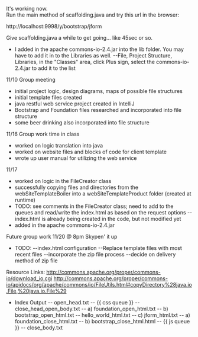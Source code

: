 
It's working now.  
Run the main method of scaffolding.java and try this url in the browser:

http://localhost:9998/y/bootstrap/jform

Give scaffolding.java a while to get going... like 45sec or so.

* I added in the apache commons-io-2.4.jar into the lib folder. You may have to add it in to the Libraries as well.
	--File, Project Structure, Libraries, in the "Classes" area, click Plus sign, select the commons-io-2.4.jar to add it to the list



11/10
Group meeting
* initial project logic, design diagrams, maps of possible file structures
* initial template files created
* java restful web service project created in IntelliJ
* Bootstrap and Foundation files researched and incorporated into file structure
* some beer drinking also incorporated into file structure

11/16
Group work time in class
* worked on logic translation into java
* worked on website files and blocks of code for client template
* wrote up user manual for utilizing the web service

11/17
* worked on logic in the FileCreator class
* successfully copying files and directories from the webSiteTemplateBoiler
 into a webSiteTemplateProduct folder (created at runtime)
* TODO: see comments in the FileCreator class; need to add to the queues 
 and read/write the index.html as based on the request options
	--index.html is already being created in the code, but not modified yet
* added in the apache commons-io-2.4.jar



Future group work
11/20 @ 8pm Skypen' it up
* TODO: 
	--index.html configuration
	--Replace template files with most recent files
	--incorporate the zip file process
	--decide on delivery method of zip file


Resource Links:
http://commons.apache.org/proper/commons-io/download_io.cgi
http://commons.apache.org/proper/commons-io/apidocs/org/apache/commons/io/FileUtils.html#copyDirectory%28java.io.File,%20java.io.File%29


* Index Output
    -- open_head.txt
    -- {{ css queue }}
    -- close_head_open_body.txt
    -- a) foundation_open_html.txt
    -- b) bootstrap_open_html.txt
    -- hello_world_html.txt
    -- c) jform_html.txt
    -- a) foundation_close_html.txt
    -- b) bootstrap_close_html.html
    -- {{ js queue }}
    -- close_body.txt

